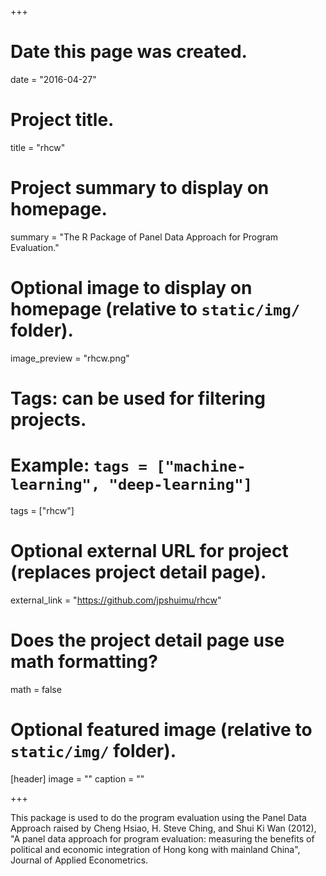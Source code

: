 +++
# Date this page was created.
date = "2016-04-27"

# Project title.
title = "rhcw"

# Project summary to display on homepage.
summary = "The R Package of Panel Data Approach for Program Evaluation."

# Optional image to display on homepage (relative to `static/img/` folder).
image_preview = "rhcw.png"

# Tags: can be used for filtering projects.
# Example: `tags = ["machine-learning", "deep-learning"]`
tags = ["rhcw"]

# Optional external URL for project (replaces project detail page).
external_link = "https://github.com/jpshuimu/rhcw"

# Does the project detail page use math formatting?
math = false

# Optional featured image (relative to `static/img/` folder).
[header]
image = ""
caption = ""

+++

This package is used to do the program evaluation using the Panel Data Approach raised by Cheng Hsiao, H. Steve Ching, and Shui Ki Wan (2012), "A panel data approach for program evaluation: measuring the benefits of political and economic integration of Hong kong with mainland China", Journal of Applied Econometrics.